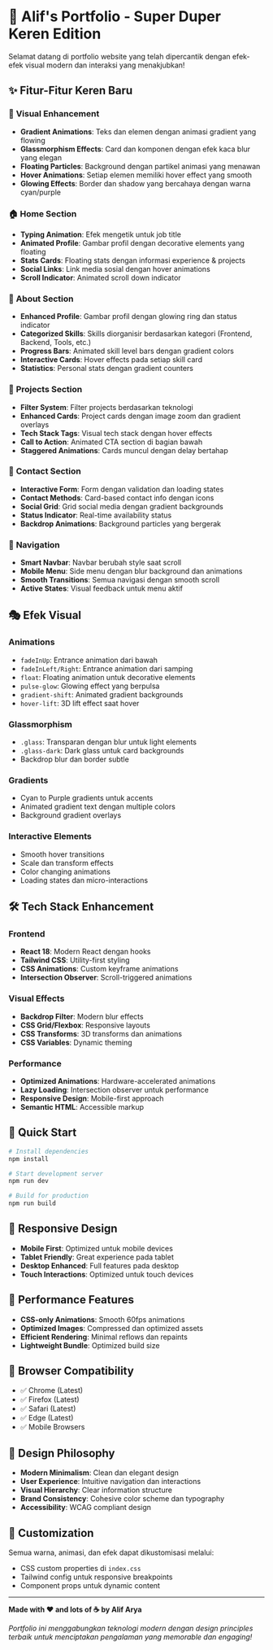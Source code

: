 # 🚀 Alif's Portfolio - Super Duper Keren Edition

Selamat datang di portfolio website yang telah dipercantik dengan efek-efek visual modern dan interaksi yang menakjubkan!

## ✨ Fitur-Fitur Keren Baru

### 🎨 **Visual Enhancement**
- **Gradient Animations**: Teks dan elemen dengan animasi gradient yang flowing
- **Glassmorphism Effects**: Card dan komponen dengan efek kaca blur yang elegan
- **Floating Particles**: Background dengan partikel animasi yang menawan
- **Hover Animations**: Setiap elemen memiliki hover effect yang smooth
- **Glowing Effects**: Border dan shadow yang bercahaya dengan warna cyan/purple

### 🏠 **Home Section**
- **Typing Animation**: Efek mengetik untuk job title
- **Animated Profile**: Gambar profil dengan decorative elements yang floating
- **Stats Cards**: Floating stats dengan informasi experience & projects
- **Social Links**: Link media sosial dengan hover animations
- **Scroll Indicator**: Animated scroll down indicator

### 👤 **About Section**
- **Enhanced Profile**: Gambar profil dengan glowing ring dan status indicator
- **Categorized Skills**: Skills diorganisir berdasarkan kategori (Frontend, Backend, Tools, etc.)
- **Progress Bars**: Animated skill level bars dengan gradient colors
- **Interactive Cards**: Hover effects pada setiap skill card
- **Statistics**: Personal stats dengan gradient counters

### 🔧 **Projects Section**
- **Filter System**: Filter projects berdasarkan teknologi
- **Enhanced Cards**: Project cards dengan image zoom dan gradient overlays
- **Tech Stack Tags**: Visual tech stack dengan hover effects
- **Call to Action**: Animated CTA section di bagian bawah
- **Staggered Animations**: Cards muncul dengan delay bertahap

### 📧 **Contact Section**
- **Interactive Form**: Form dengan validation dan loading states
- **Contact Methods**: Card-based contact info dengan icons
- **Social Grid**: Grid social media dengan gradient backgrounds
- **Status Indicator**: Real-time availability status
- **Backdrop Animations**: Background particles yang bergerak

### 🧭 **Navigation**
- **Smart Navbar**: Navbar berubah style saat scroll
- **Mobile Menu**: Side menu dengan blur background dan animations
- **Smooth Transitions**: Semua navigasi dengan smooth scroll
- **Active States**: Visual feedback untuk menu aktif

## 🎭 **Efek Visual**

### **Animations**
- `fadeInUp`: Entrance animation dari bawah
- `fadeInLeft/Right`: Entrance animation dari samping
- `float`: Floating animation untuk decorative elements
- `pulse-glow`: Glowing effect yang berpulsa
- `gradient-shift`: Animated gradient backgrounds
- `hover-lift`: 3D lift effect saat hover

### **Glassmorphism**
- `.glass`: Transparan dengan blur untuk light elements
- `.glass-dark`: Dark glass untuk card backgrounds
- Backdrop blur dan border subtle

### **Gradients**
- Cyan to Purple gradients untuk accents
- Animated gradient text dengan multiple colors
- Background gradient overlays

### **Interactive Elements**
- Smooth hover transitions
- Scale dan transform effects
- Color changing animations
- Loading states dan micro-interactions

## 🛠 **Tech Stack Enhancement**

### **Frontend**
- **React 18**: Modern React dengan hooks
- **Tailwind CSS**: Utility-first styling
- **CSS Animations**: Custom keyframe animations
- **Intersection Observer**: Scroll-triggered animations

### **Visual Effects**
- **Backdrop Filter**: Modern blur effects
- **CSS Grid/Flexbox**: Responsive layouts
- **CSS Transforms**: 3D transforms dan animations
- **CSS Variables**: Dynamic theming

### **Performance**
- **Optimized Animations**: Hardware-accelerated animations
- **Lazy Loading**: Intersection observer untuk performance
- **Responsive Design**: Mobile-first approach
- **Semantic HTML**: Accessible markup

## 🚀 **Quick Start**

```bash
# Install dependencies
npm install

# Start development server
npm run dev

# Build for production
npm run build
```

## 📱 **Responsive Design**

- **Mobile First**: Optimized untuk mobile devices
- **Tablet Friendly**: Great experience pada tablet
- **Desktop Enhanced**: Full features pada desktop
- **Touch Interactions**: Optimized untuk touch devices

## 🎯 **Performance Features**

- **CSS-only Animations**: Smooth 60fps animations
- **Optimized Images**: Compressed dan optimized assets
- **Efficient Rendering**: Minimal reflows dan repaints
- **Lightweight Bundle**: Optimized build size

## 🌟 **Browser Compatibility**

- ✅ Chrome (Latest)
- ✅ Firefox (Latest)
- ✅ Safari (Latest)
- ✅ Edge (Latest)
- ✅ Mobile Browsers

## 🎨 **Design Philosophy**

- **Modern Minimalism**: Clean dan elegant design
- **User Experience**: Intuitive navigation dan interactions
- **Visual Hierarchy**: Clear information structure
- **Brand Consistency**: Cohesive color scheme dan typography
- **Accessibility**: WCAG compliant design

## 📝 **Customization**

Semua warna, animasi, dan efek dapat dikustomisasi melalui:
- CSS custom properties di `index.css`
- Tailwind config untuk responsive breakpoints
- Component props untuk dynamic content

---

**Made with ❤️ and lots of ☕ by Alif Arya**

*Portfolio ini menggabungkan teknologi modern dengan design principles terbaik untuk menciptakan pengalaman yang memorable dan engaging!*
